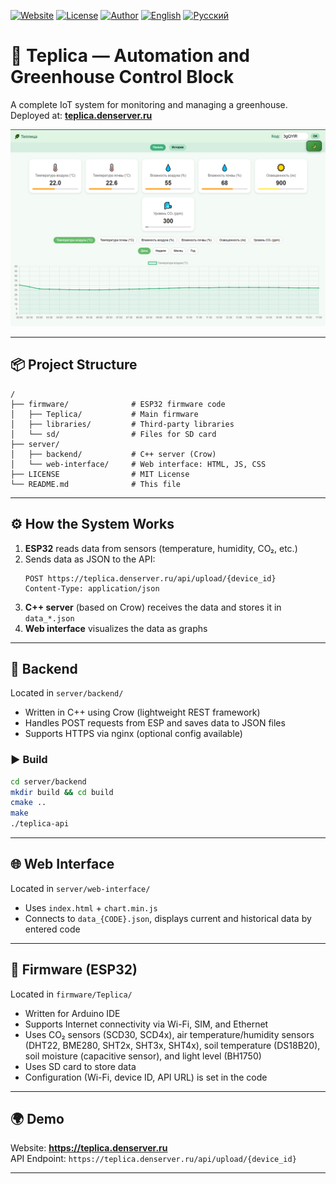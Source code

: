 [![Website](https://img.shields.io/badge/🌐%20website-teplica.denserver.ru-blue?style=flat-square)](https://teplica.denserver.ru)
[![License](https://img.shields.io/badge/license-MIT-green.svg?style=flat-square)](LICENSE)
[![Author](https://img.shields.io/badge/author-DenSawer-orange?style=flat-square&logo=github)](https://github.com/DenSawer)
[![English](https://img.shields.io/badge/EN-English-blue?style=flat-square)](README_EN.md)
[![Русский](https://img.shields.io/badge/RU-Русский-red?style=flat-square)](README.md)

# 🌿 Teplica — Automation and Greenhouse Control Block

A complete IoT system for monitoring and managing a greenhouse.  
Deployed at: **[teplica.denserver.ru](https://teplica.denserver.ru)**

![Screenshot of Teplica website](web-site.png)

---

## 📦 Project Structure

```
/
├── firmware/              # ESP32 firmware code
│   ├── Teplica/           # Main firmware
│   ├── libraries/         # Third-party libraries
│   └── sd/                # Files for SD card
├── server/
│   ├── backend/           # C++ server (Crow)
│   └── web-interface/     # Web interface: HTML, JS, CSS
├── LICENSE                # MIT License
└── README.md              # This file
```

---

## ⚙️ How the System Works

1. **ESP32** reads data from sensors (temperature, humidity, CO₂, etc.)
2. Sends data as JSON to the API:
   ```
   POST https://teplica.denserver.ru/api/upload/{device_id}
   Content-Type: application/json
   ```
3. **C++ server** (based on Crow) receives the data and stores it in `data_*.json`
4. **Web interface** visualizes the data as graphs

---

## 🔧 Backend

Located in `server/backend/`

- Written in C++ using Crow (lightweight REST framework)
- Handles POST requests from ESP and saves data to JSON files
- Supports HTTPS via nginx (optional config available)

### ▶️ Build

```bash
cd server/backend
mkdir build && cd build
cmake ..
make
./teplica-api
```

---

## 🌐 Web Interface

Located in `server/web-interface/`

- Uses `index.html` + `chart.min.js`
- Connects to `data_{CODE}.json`, displays current and historical data by entered code

---

## 📡 Firmware (ESP32)

Located in `firmware/Teplica/`

- Written for Arduino IDE
- Supports Internet connectivity via Wi-Fi, SIM, and Ethernet
- Uses CO₂ sensors (SCD30, SCD4x), air temperature/humidity sensors (DHT22, BME280, SHT2x, SHT3x, SHT4x), soil temperature (DS18B20), soil moisture (capacitive sensor), and light level (BH1750)
- Uses SD card to store data
- Configuration (Wi-Fi, device ID, API URL) is set in the code

---

## 🌍 Demo

Website: **https://teplica.denserver.ru**  
API Endpoint: `https://teplica.denserver.ru/api/upload/{device_id}`

---

